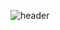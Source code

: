 ![header](https://capsule-render.vercel.app/api?type=Waving&reversal&true&color=gradient&customColorList=4,6,7,8,24,30,30,30,30&height=400&section=header&text=SeongjaeMun's&fontSize=100&desc=Thinking%20World&descSize=30&descAlign=70&descAlignY=67&animation=fadeIn)
